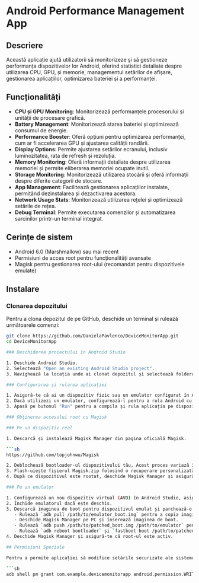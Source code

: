 # Android Performance Management App

## Descriere
Această aplicație ajută utilizatorii să monitorizeze și să gestioneze performanța dispozitivelor lor Android, oferind statistici detaliate despre utilizarea CPU, GPU, și memorie, managementul setărilor de afișare, gestionarea aplicațiilor, optimizarea bateriei și a performanței.

## Funcționalități
- **CPU și GPU Monitoring**: Monitorizează performanțele procesorului și unității de procesare grafică.
- **Battery Management**: Monitorizează starea bateriei și optimizează consumul de energie.
- **Performance Booster**: Oferă opțiuni pentru optimizarea performanței, cum ar fi accelerarea GPU și ajustarea calității randării.
- **Display Options**: Permite ajustarea setărilor ecranului, inclusiv luminozitatea, rata de refresh și rezoluția.
- **Memory Monitoring**: Oferă informații detaliate despre utilizarea memoriei și permite eliberarea memoriei ocupate inutil.
- **Storage Monitoring**: Monitorizează utilizarea stocării și oferă informații despre diferite categorii de stocare.
- **App Management**: Facilitează gestionarea aplicațiilor instalate, permițând dezinstalarea și dezactivarea acestora.
- **Network Usage Stats**: Monitorizează utilizarea rețelei și optimizează setările de rețea.
- **Debug Terminal**: Permite executarea comenzilor și automatizarea sarcinilor printr-un terminal integrat.

## Cerințe de sistem

- Android 6.0 (Marshmallow) sau mai recent
- Permisiuni de acces root pentru funcționalități avansate
- Magisk pentru gestionarea root-ului (recomandat pentru dispozitivele emulate)

## Instalare
### Clonarea depozitului

Pentru a clona depozitul de pe GitHub, deschide un terminal și rulează următoarele comenzi:

```sh
git clone https://github.com/DanielaPavlenco/DeviceMonitorApp.git
cd DeviceMonitorApp

### Deschiderea proiectului în Android Studio

1. Deschide Android Studio.
2. Selectează "Open an existing Android Studio project".
3. Navighează la locația unde ai clonat depozitul și selectează folderul proiectului.

### Configurarea și rularea aplicației

1. Asigură-te că ai un dispozitiv fizic sau un emulator configurat în Android Studio.
2. Dacă utilizezi un emulator, configurează-l pentru a rula Android cu API Level 33.
3. Apasă pe butonul "Run" pentru a compila și rula aplicația pe dispozitivul ales.

### Obținerea accesului root cu Magisk

### Pe un dispozitiv real

1. Descarcă și instalează Magisk Manager din pagina oficială Magisk.

```sh
https://github.com/topjohnwu/Magisk

2. Deblochează bootloader-ul dispozitivului tău. Acest proces variază în funcție de producător și model, așa că asigură-te că urmezi instrucțiunile specifice dispozitivului tău.
3. Flash-uiește fișierul Magisk.zip folosind o recuperare personalizată (de exemplu, TWRP).
4. După ce dispozitivul este rootat, deschide Magisk Manager și asigură-te că root-ul este activ.

### Pe un emulator

1. Configurează un nou dispozitiv virtual (AVD) în Android Studio, asigurându-te că utilizezi API Level 33.
2. Închide emulatorul dacă este deschis.
3. Descarcă imaginea de boot pentru dispozitivul emulat și parchează-o folosind Magisk:
   - Rulează `adb pull /path/to/emulator_boot.img` pentru a copia imaginea de boot de pe emulator pe PC-ul tău.
   - Deschide Magisk Manager pe PC și înserează imaginea de boot.
   - Rulează `adb push /path/to/patched_boot.img /path/to/emulator` pentru a încărca imaginea de boot înserată în emulator.
   - Rulează `adb reboot bootloader` și `fastboot boot /path/to/patched_boot.img` pentru a porni emulatorul cu imaginea de boot.
4. Deschide Magisk Manager și asigură-te că root-ul este activ.

## Permisiuni Speciale

Pentru a permite aplicației să modifice setările securizate ale sistemului, trebuie să rulezi următoarea comandă ADB:

```sh
adb shell pm grant com.example.devicemonitorapp android.permission.WRITE_SECURE_SETTINGS
